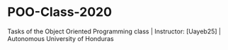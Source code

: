# POO-Class-2020
Tasks of the Object Oriented Programming class | Instructor: [Uayeb25] | Autonomous University of Honduras
